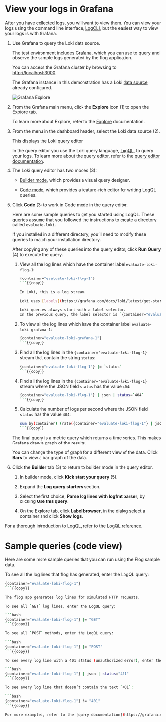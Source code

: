 # View your logs in Grafana

After you have collected logs, you will want to view them.
You can view your logs using the command line interface, [LogCLI](https://grafana.com/docs/loki/latest/query/logcli/), but the easiest way to view your logs is with Grafana.

1. Use Grafana to query the Loki data source.

   The test environment includes [Grafana](https://grafana.com/docs/grafana/latest/), which you can use to query and observe the sample logs generated by the flog application.

   You can access the Grafana cluster by browsing to [http://localhost:3000]({{TRAFFIC_HOST1_3000}}).

   The Grafana instance in this demonstration has a Loki [data source](https://grafana.com/docs/grafana/latest/datasources/loki/) already configured.

   ![Grafana Explore](https://grafana.com/media/docs/loki/grafana-query-builder-v2.png)

1. From the Grafana main menu, click the **Explore** icon (1) to open the Explore tab.

   To learn more about Explore, refer to the [Explore](https://grafana.com/docs/grafana/latest/explore/) documentation.

1. From the menu in the dashboard header, select the Loki data source (2).

   This displays the Loki query editor.

   In the query editor you use the Loki query language, [LogQL](https://grafana.com/docs/loki/latest/query/), to query your logs.
   To learn more about the query editor, refer to the [query editor documentation](https://grafana.com/docs/grafana/latest/datasources/loki/query-editor/).

1. The Loki query editor has two modes (3):

   - [Builder mode](https://grafana.com/docs/grafana/latest/datasources/loki/query-editor/#builder-mode), which provides a visual query designer.

   - [Code mode](https://grafana.com/docs/grafana/latest/datasources/loki/query-editor/#code-mode), which provides a feature-rich editor for writing LogQL queries.

1. Click **Code** (3) to work in Code mode in the query editor.

   Here are some sample queries to get you started using LogQL.
   These queries assume that you followed the instructions to create a directory called `evaluate-loki`.

   If you installed in a different directory, you’ll need to modify these queries to match your installation directory.

   After copying any of these queries into the query editor, click **Run Query** (4) to execute the query.

   1. View all the log lines which have the container label `evaluate-loki-flog-1`:

      ```bash
      {container="evaluate-loki-flog-1"}
      ```{{copy}}

      In Loki, this is a log stream.

      Loki uses [labels](https://grafana.com/docs/loki/latest/get-started/labels/) as metadata to describe log streams.

      Loki queries always start with a label selector.
      In the previous query, the label selector is `{container="evaluate-loki-flog-1"}`.

   1. To view all the log lines which have the container label `evaluate-loki-grafana-1`:

      ```bash
      {container="evaluate-loki-grafana-1"}
      ```{{copy}}

   1. Find all the log lines in the `{container="evaluate-loki-flog-1}` stream that contain the string `status`:

      ```bash
      {container="evaluate-loki-flog-1"} |= `status`
      ```{{copy}}

   1. Find all the log lines in the `{container="evaluate-loki-flog-1}` stream where the JSON field `status` has the value `404`:

      ```bash
      {container="evaluate-loki-flog-1"} | json | status=`404`
      ```{{copy}}

   1. Calculate the number of logs per second where the JSON field `status` has the value `404`:

      ```bash
      sum by(container) (rate({container="evaluate-loki-flog-1"} | json | status=`404` [$__auto]))
      ```{{copy}}

   The final query is a metric query which returns a time series.
   This makes Grafana draw a graph of the results.

   You can change the type of graph for a different view of the data.
   Click **Bars** to view a bar graph of the data.

1. Click the **Builder** tab (3) to return to builder mode in the query editor.

   1. In builder mode, click **Kick start your query** (5).

   1. Expand the **Log query starters** section.

   1. Select the first choice, **Parse log lines with logfmt parser**, by clicking **Use this query**.

   1. On the Explore tab, click **Label browser**, in the dialog select a container and click **Show logs**.

For a thorough introduction to LogQL, refer to the [LogQL reference](https://grafana.com/docs/loki/latest/query/).

# Sample queries (code view)

Here are some more sample queries that you can run using the Flog sample data.

To see all the log lines that flog has generated, enter the LogQL query:

```bash
{container="evaluate-loki-flog-1"}
```{{copy}}

The flog app generates log lines for simulated HTTP requests.

To see all `GET` log lines, enter the LogQL query:

```bash
{container="evaluate-loki-flog-1"} |= "GET"
```{{copy}}

To see all `POST` methods, enter the LogQL query:

```bash
{container="evaluate-loki-flog-1"} |= "POST"
```{{copy}}

To see every log line with a 401 status (unauthorized error), enter the LogQL query:

```bash
{container="evaluate-loki-flog-1"} | json | status="401"
```{{copy}}

To see every log line that doesn’t contain the text `401`:

```bash
{container="evaluate-loki-flog-1"} != "401"
```{{copy}}

For more examples, refer to the [query documentation](https://grafana.com/docs/loki/latest/query/query_examples/).
